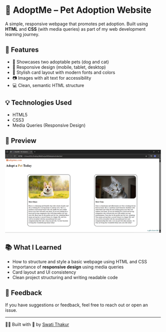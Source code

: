 # 🐾 AdoptMe – Pet Adoption Website

A simple, responsive webpage that promotes pet adoption. Built using **HTML** and **CSS** (with media queries) as part of my web development learning journey.

## 🌟 Features

- 🐶 Showcases two adoptable pets (dog and cat)
- 📱 Responsive design (mobile, tablet, desktop)
- 🎨 Stylish card layout with modern fonts and colors
- 📷 Images with alt text for accessibility
- 💻 Clean, semantic HTML structure

## 💡 Technologies Used

- HTML5
- CSS3
- Media Queries (Responsive Design)

## 📸 Preview

![Screenshot of AdoptMe project](screenshot.png)





## 📚 What I Learned

- How to structure and style a basic webpage using HTML and CSS
- Importance of **responsive design** using media queries
- Card layout and UI consistency
- Clean project structuring and writing readable code

## 📩 Feedback

If you have suggestions or feedback, feel free to reach out or open an issue.

---

👩‍💻 Built with 💙 by [Swati Thakur](https://github.com/codebyswati)

